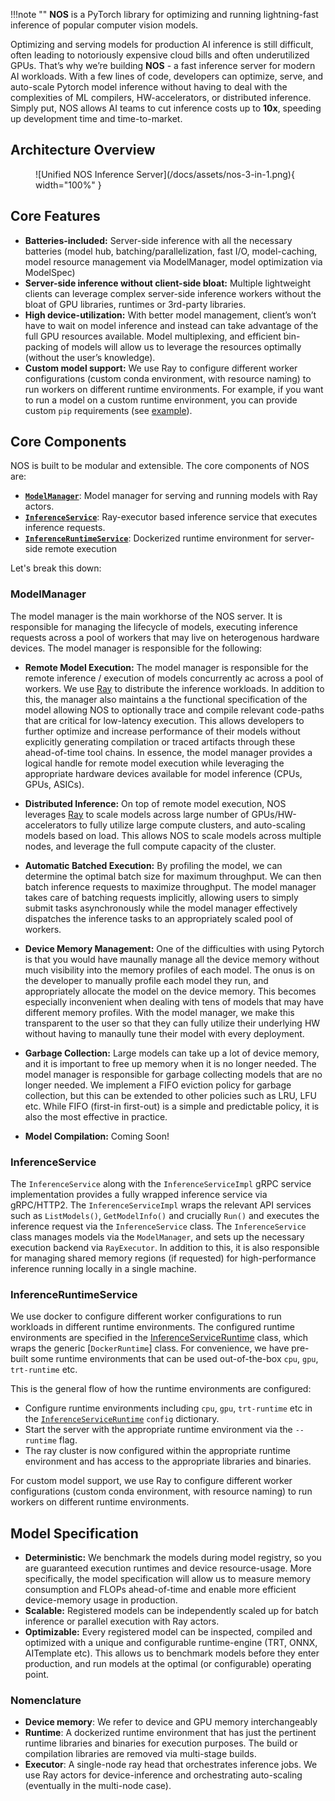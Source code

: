 !!!note ""
    **NOS** is a PyTorch library for optimizing and running lightning-fast inference of popular computer vision models.

  Optimizing and serving models for production AI inference is still difficult, often leading to notoriously expensive cloud bills and often underutilized GPUs. That’s why we’re building **NOS** - a fast inference server for modern AI workloads. With a few lines of code, developers can optimize, serve, and auto-scale Pytorch model inference without having to deal with the complexities of ML compilers, HW-accelerators, or distributed inference. Simply put, NOS allows AI teams to cut inference costs up to **10x**, speeding up development time and time-to-market.

## Architecture Overview

<figure markdown>
  ![Unified NOS Inference Server](/docs/assets/nos-3-in-1.png){ width="100%" }
</figure>


## Core Features
 - **Batteries-included:** Server-side inference with all the necessary batteries (model hub, batching/parallelization, fast I/O, model-caching, model resource management via ModelManager, model optimization via ModelSpec)
 - **Server-side inference without client-side bloat:** Multiple lightweight clients can leverage complex server-side inference workers without the bloat of GPU libraries, runtimes or 3rd-party libraries.
 - **High device-utilization:** With better model management, client’s won’t have to wait on model inference and instead can take advantage of the full GPU resources available. Model multiplexing, and efficient bin-packing of models will allow us to leverage the resources optimally (without the user’s knowledge).
 - **Custom model support:** We use Ray to configure different worker configurations (custom conda environment, with resource naming) to run workers on different runtime environments. For example, if you want to run a model on a custom runtime environment, you can provide custom `pip` requirements (see [example](/docs/custom-models.md)).


## Core Components
 NOS is built to be modular and extensible. The core components of NOS are:

- [**`ModelManager`**](#modelmanager): Model manager for serving and running models with Ray actors.
- [**`InferenceService`**](#inferenceservice): Ray-executor based inference service that executes inference requests.
- [**`InferenceRuntimeService`**](#inferenceruntimeservice): Dockerized runtime environment for server-side remote execution

Let's break this down:

### ModelManager
The model manager is the main workhorse of the NOS server. It is responsible for managing the lifecycle of models, executing inference requests across a pool of workers that may live on heterogenous hardware devices. The model manager is responsible for the following:

- **Remote Model Execution:** The model manager is responsible for the remote inference / execution of models concurrently ac across a pool of workers. We use [Ray](https://www.ray.io/) to distribute the inference workloads. In addition to this, the manager also maintains a the functional specification of the model allowing NOS to optionally trace and compile relevant code-paths that are critical for low-latency execution. This allows developers to further optimize and increase performance of their models without explicitly generating compilation or traced artifacts through these ahead-of-time tool chains. In essence, the model manager provides a logical handle for remote model execution while leveraging the appropriate hardware devices available for model inference (CPUs, GPUs, ASICs).

 - **Distributed Inference:** On top of remote model execution, NOS leverages [Ray](https://www.ray.io/) to scale models across large number of GPUs/HW-accelerators to fully utilize large compute clusters, and auto-scaling models based on load. This allows NOS to scale models across multiple nodes, and leverage the full compute capacity of the cluster.

- **Automatic Batched Execution:** By profiling the model, we can determine the optimal batch size for maximum throughput. We can then batch inference requests to maximize throughput. The model manager takes care of batching requests implicitly, allowing users to simply submit tasks asynchronously while the model manager effectively dispatches the inference tasks to an appropriately scaled pool of workers.

- **Device Memory Management:** One of the difficulties with using Pytorch is that you would have maunally manage all the device memory without much visibility into the memory profiles of each model. The onus is on the developer to manually profile each model they run, and appropriately allocate the model on the device memory. This becomes especially inconvenient when dealing with tens of models that may have different memory profiles. With the model manager, we make this transparent to the user so that they can fully utilize their underlying HW without having to manaully tune their model with every deployment.

- **Garbage Collection:** Large models can take up a lot of device memory, and it is important to free up memory when it is no longer needed. The model manager is responsible for garbage collecting models that are no longer needed. We implement a FIFO eviction policy for garbage collection, but this can be extended to other policies such as LRU, LFU etc. While FIFO (first-in first-out) is a simple and predictable policy, it is also the most effective in practice.

- **Model Compilation:** Coming Soon!


### InferenceService

The `InferenceService` along with the `InferenceServiceImpl` gRPC service implementation provides a fully wrapped inference service via gRPC/HTTP2. The `InferenceServiceImpl` wraps the relevant API services such as `ListModels()`, `GetModelInfo()` and crucially `Run()` and executes the inference request via the `InferenceService` class. The `InferenceService` class manages models via the `ModelManager`, and sets up the necessary execution backend via `RayExecutor`. In addition to this, it is also responsible for managing shared memory regions (if requested) for high-performance inference running locally in a single machine.

### InferenceRuntimeService
We use docker to configure different worker configurations to run workloads in different runtime environments. The configured runtime environments are specified in the [InferenceServiceRuntime](/docs/api/server#inferenceserviceruntime) class, which wraps the generic [`DockerRuntime`] class. For convenience, we have pre-built some runtime environments that can be used out-of-the-box `cpu`, `gpu`, `trt-runtime` etc.

This is the general flow of how the runtime environments are configured:
- Configure runtime environments including `cpu`, `gpu`, `trt-runtime` etc in the [`InferenceServiceRuntime`](/docs/api/server#inferenceserviceruntime) `config` dictionary.
- Start the server with the appropriate runtime environment via the `--runtime` flag.
- The ray cluster is now configured within the appropriate runtime environment and has access to the appropriate libraries and binaries.

For custom model support, we use Ray to configure different worker configurations (custom conda environment, with resource naming) to run workers on different runtime environments.

## Model Specification
- **Deterministic:** We benchmark the models during model registry, so you are guaranteed execution runtimes and device resource-usage. More specifically, the model specification will allow us to measure memory consumption and FLOPs ahead-of-time and enable more efficient device-memory usage in production.
- **Scalable:** Registered models can be independently scaled up for batch inference or parallel execution with Ray actors.
- **Optimizable:** Every registered model can be inspected, compiled and optimized with a unique and configurable runtime-engine (TRT, ONNX, AITemplate etc). This allows us to benchmark models before they enter production, and run models at the optimal (or configurable) operating point.

### Nomenclature

- **Device memory**: We refer to device and GPU memory interchangeably
- **Runtime**: A dockerized runtime environment that has just the pertinent runtime libraries and binaries for execution purposes. The build or compilation libraries are removed via multi-stage builds.
- **Executor**: A single-node ray head that orchestrates inference jobs. We use Ray actors for device-inference and orchestrating auto-scaling (eventually in the multi-node case).
